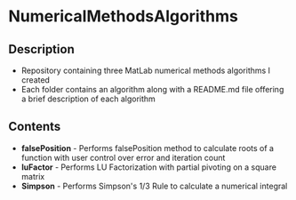 # NumericalMethodsAlgorithms
## Description
* Repository containing three MatLab numerical methods algorithms I created
* Each folder contains an algorithm along with a README.md file offering a brief description of each algorithm
## Contents
* **falsePosition** - Performs falsePosition method to calculate roots of a function with user control over error and iteration count
* **luFactor** - Performs LU Factorization with partial pivoting on a square matrix
* **Simpson** - Performs Simpson's 1/3 Rule to calculate a numerical integral
